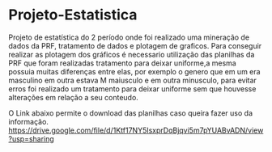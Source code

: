 # Projeto-Estatistica
Projeto de estatística do 2 período onde foi realizado uma mineração de dados da PRF, tratamento de dados e plotagem de graficos.
Para conseguir realizar as plotagem dos gráficos é necessario utilização das planilhas da PRF que foram realizadas tratamento para deixar uniforme,a mesma possuia muitas diferenças entre elas, por exemplo o genero que em um era masculino em outra estava M maiusculo e em outra minusculo, para evitar erros foi realizado um tratamento para deixar uniforme sem que houvesse alterações em relação a seu conteudo.

O Link abaixo permite o download das planilhas caso queira fazer uso da informação.
https://drive.google.com/file/d/1Ktf17NY5IsxprDqBjqvi5m7pYUABvADN/view?usp=sharing
